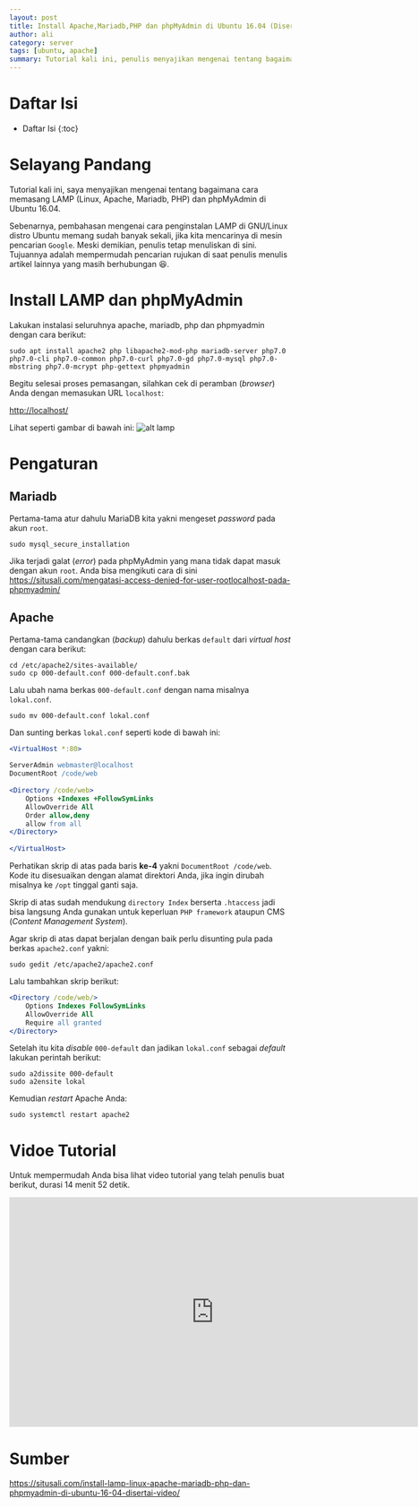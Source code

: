 ```yaml
---
layout: post
title: Install Apache,Mariadb,PHP dan phpMyAdmin di Ubuntu 16.04 (Disertai Video)
author: ali
category: server
tags: [ubuntu, apache]
summary: Tutorial kali ini, penulis menyajikan mengenai tentang bagaimana cara memasang (_install_) LAMP (Linux, Apache, Mariadb, PHP) dan phpMyAdmin di Ubuntu 16.04.
---
```


# Daftar Isi

* Daftar Isi
{:toc}

# Selayang Pandang

Tutorial kali ini, saya menyajikan mengenai tentang bagaimana cara memasang LAMP (Linux, Apache, Mariadb, PHP) dan phpMyAdmin di Ubuntu 16.04.

Sebenarnya, pembahasan mengenai cara penginstalan LAMP di GNU/Linux distro Ubuntu memang sudah banyak sekali, jika kita mencarinya di mesin pencarian `Google`. Meski demikian, penulis tetap menuliskan di sini. Tujuannya adalah mempermudah pencarian rujukan di saat penulis menulis artikel lainnya yang masih berhubungan 😆.

# Install LAMP dan phpMyAdmin

Lakukan instalasi seluruhnya apache, mariadb, php dan phpmyadmin dengan cara berikut:

```
sudo apt install apache2 php libapache2-mod-php mariadb-server php7.0 php7.0-cli php7.0-common php7.0-curl php7.0-gd php7.0-mysql php7.0-mbstring php7.0-mcrypt php-gettext phpmyadmin
```

Begitu selesai proses pemasangan, silahkan cek di peramban (_browser_) Anda dengan memasukan URL `localhost`:

<http://localhost/>

Lihat seperti gambar di bawah ini:
![alt lamp](https://situsali.com/wp-content/uploads/2016/06/apache-on.png "LAMP")

# Pengaturan

## Mariadb

Pertama-tama atur dahulu MariaDB kita yakni mengeset _password_ pada akun `root`.

```
sudo mysql_secure_installation
```

Jika terjadi galat (_error_) pada phpMyAdmin yang mana tidak dapat masuk dengan akun `root`. Anda bisa mengikuti cara di sini <https://situsali.com/mengatasi-access-denied-for-user-rootlocalhost-pada-phpmyadmin/>

## Apache

Pertama-tama candangkan (_backup_) dahulu berkas `default` dari _virtual host_ dengan cara berikut:

```
cd /etc/apache2/sites-available/
sudo cp 000-default.conf 000-default.conf.bak
```
Lalu ubah nama berkas `000-default.conf` dengan nama misalnya `lokal.conf`.

```
sudo mv 000-default.conf lokal.conf
```
Dan sunting berkas `lokal.conf` seperti kode di bawah ini:

```apache
<VirtualHost *:80>
 
ServerAdmin webmaster@localhost
DocumentRoot /code/web
 
<Directory /code/web>
    Options +Indexes +FollowSymLinks
    AllowOverride All
    Order allow,deny
    allow from all
</Directory>
 
</VirtualHost>
```
Perhatikan skrip di atas pada baris **ke-4** yakni `DocumentRoot /code/web`. Kode itu disesuaikan dengan alamat direktori Anda, jika ingin dirubah misalnya ke `/opt` tinggal ganti saja. 

Skrip di atas sudah mendukung `directory Index` berserta `.htaccess` jadi bisa langsung Anda gunakan untuk keperluan `PHP framework` ataupun CMS (_Content Management System_).

Agar skrip di atas dapat berjalan dengan baik perlu disunting pula pada berkas `apache2.conf` yakni:

```
sudo gedit /etc/apache2/apache2.conf
```
Lalu tambahkan skrip berikut:

```apache
<Directory /code/web/>
    Options Indexes FollowSymLinks
    AllowOverride All
    Require all granted
</Directory>
```

Setelah itu kita _disable_ `000-default` dan jadikan `lokal.conf` sebagai _default_ lakukan perintah berikut:

```
sudo a2dissite 000-default
sudo a2ensite lokal
```
Kemudian _restart_ Apache Anda:

```	
sudo systemctl restart apache2
```

# Vidoe Tutorial

Untuk mempermudah Anda bisa lihat video tutorial yang telah penulis buat berikut, durasi 14 menit 52 detik.

<iframe width="730" height="410" src="https://www.youtube.com/embed/E2jeXkfPX64" frameborder="0" allowfullscreen></iframe>

# Sumber

<https://situsali.com/install-lamp-linux-apache-mariadb-php-dan-phpmyadmin-di-ubuntu-16-04-disertai-video/>

